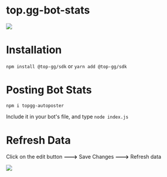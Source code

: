 # top.gg-bot-stats

<img src="[https://blog.top.gg/content/images/2021/12/logo-white-5.png](https://media.discordapp.net/attachments/949899908494803024/979037998274457670/unknown.png)">

# Installation

`npm install @top-gg/sdk` or `yarn add @top-gg/sdk`

# Posting Bot Stats

`npm i topgg-autoposter`

Include it in your bot's file, and type `node index.js` 

# Refresh Data
Click on the edit button **--->** Save Changes **--->** Refresh data

<img src="https://images-ext-2.discordapp.net/external/OZAPpQdBfDKTM5wwcbmBrM9naYk7AU728NQIW1s4Tmc/https/media.discordapp.net/attachments/396848636081733632/960533315205599272/Screen_Shot_2022-04-04_at_15.33.31.jpg">
